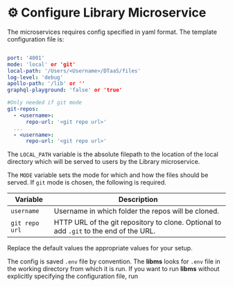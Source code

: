# :gear: Configure Library Microservice

The microservices requires config specified in yaml format.
The template configuration file is:

```yaml

port: '4001'
mode: 'local' or 'git'
local-path: '/Users/<Username>/DTaaS/files'
log-level: 'debug'
apollo-path: '/lib' or ''
graphql-playground: 'false' or 'true'

#Only needed if git mode
git-repos:
  - <username>:
      repo-url: '<git repo url>'
  ...
  - <username>:
      repo-url: '<git repo url>'

```

The `LOCAL_PATH` variable is the absolute filepath to the
location of the local directory which will be served to users
by the Library microservice.

The `MODE` variable sets the mode for which and how the files should be served. If `git` mode is chosen, the following is required.

| Variable       | Description                                                                            |
| -------------- | -------------------------------------------------------------------------------------- |
| `username`     | Username in which folder the repos will be cloned.                                     |
| `git repo url` | HTTP URL of the git repository to clone. Optional to add `.git` to the end of the URL. |

Replace the default values the appropriate values for your setup.

The config is saved `.env` file by convention. The **libms** looks for
`.env` file in the working directory from which it is run.
If you want to run **libms** without explicitly specifying the configuration
file, run
